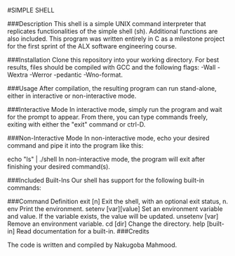 #SIMPLE SHELL

###Description
This shell is a simple UNIX command interpreter that replicates functionalities of the simple shell (sh). Additional functions are also included. This program was written entirely in C as a milestone project for the first sprint of the ALX software engineering course.

###Installation
Clone this repository into your working directory. For best results, files should be compiled with GCC and the following flags: -Wall -Wextra -Werror -pedantic -Wno-format.

###Usage
After compilation, the resulting program can run stand-alone, either in interactive or non-interactive mode.

###Interactive Mode
In interactive mode, simply run the program and wait for the prompt to appear. From there, you can type commands freely, exiting with either the "exit" command or ctrl-D.

###Non-Interactive Mode
In non-interactive mode, echo your desired command and pipe it into the program like this:

echo "ls" | ./shell
In non-interactive mode, the program will exit after finishing your desired command(s).

###Included Built-Ins
Our shell has support for the following built-in commands:

###Command	Definition
exit [n]	Exit the shell, with an optional exit status, n.
env	Print the environment.
setenv [var][value]	Set an environment variable and value. If the variable exists, the value will be updated.
unsetenv [var]	Remove an environment variable.
cd [dir]	Change the directory.
help [built-in]	Read documentation for a built-in.
###Credits

The code is written and compiled by Nakugoba Mahmood.

